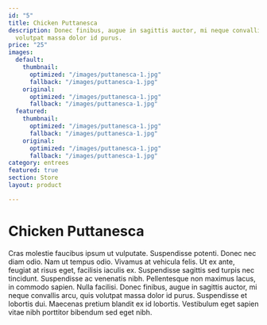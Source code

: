 ```yaml
---
id: "5"
title: Chicken Puttanesca
description: Donec finibus, augue in sagittis auctor, mi neque convallis arcu, quis
  volutpat massa dolor id purus.
price: "25"
images:
  default:
    thumbnail:
      optimized: "/images/puttanesca-1.jpg"
      fallback: "/images/puttanesca-1.jpg"
    original:
      optimized: "/images/puttanesca-1.jpg"
      fallback: "/images/puttanesca-1.jpg"
  featured:
    thumbnail:
      optimized: "/images/puttanesca-1.jpg"
      fallback: "/images/puttanesca-1.jpg"
    original:
      optimized: "/images/puttanesca-1.jpg"
      fallback: "/images/puttanesca-1.jpg"
category: entrees
featured: true
section: Store
layout: product

---
```

# Chicken Puttanesca

Cras molestie faucibus ipsum ut vulputate. Suspendisse potenti. Donec nec diam odio. Nam ut tempus odio. Vivamus at vehicula felis. Ut ex ante, feugiat at risus eget, facilisis iaculis ex. Suspendisse sagittis sed turpis nec tincidunt. Suspendisse ac venenatis nibh. Pellentesque non maximus lacus, in commodo sapien. Nulla facilisi. Donec finibus, augue in sagittis auctor, mi neque convallis arcu, quis volutpat massa dolor id purus. Suspendisse et lobortis dui. Maecenas pretium blandit ex id lobortis. Vestibulum eget sapien vitae nibh porttitor bibendum sed eget nibh.
